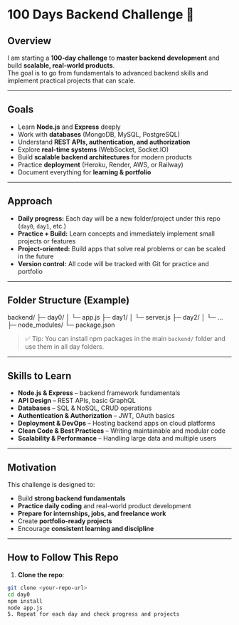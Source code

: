 # 100 Days Backend Challenge 🚀

## Overview
I am starting a **100-day challenge** to **master backend development** and build **scalable, real-world products**.  
The goal is to go from fundamentals to advanced backend skills and implement practical projects that can scale.

---

## Goals
- Learn **Node.js** and **Express** deeply
- Work with **databases** (MongoDB, MySQL, PostgreSQL)
- Understand **REST APIs, authentication, and authorization**
- Explore **real-time systems** (WebSocket, Socket.IO)
- Build **scalable backend architectures** for modern products
- Practice **deployment** (Heroku, Render, AWS, or Railway)
- Document everything for **learning & portfolio**

---

## Approach
- **Daily progress:** Each day will be a new folder/project under this repo (`day0`, `day1`, etc.)
- **Practice + Build:** Learn concepts and immediately implement small projects or features
- **Project-oriented:** Build apps that solve real problems or can be scaled in the future
- **Version control:** All code will be tracked with Git for practice and portfolio

---

## Folder Structure (Example)
backend/
├─ day0/
│ └─ app.js
├─ day1/
│ └─ server.js
├─ day2/
│ └─ ...
├─ node_modules/
└─ package.json
> ✅ Tip: You can install npm packages in the main `backend/` folder and use them in all day folders.

---

## Skills to Learn
- **Node.js & Express** – backend framework fundamentals  
- **API Design** – REST APIs, basic GraphQL  
- **Databases** – SQL & NoSQL, CRUD operations  
- **Authentication & Authorization** – JWT, OAuth basics  
- **Deployment & DevOps** – Hosting backend apps on cloud platforms  
- **Clean Code & Best Practices** – Writing maintainable and modular code  
- **Scalability & Performance** – Handling large data and multiple users  

---

## Motivation
This challenge is designed to:  
- Build **strong backend fundamentals**  
- **Practice daily coding** and real-world product development  
- **Prepare for internships, jobs, and freelance work**  
- Create **portfolio-ready projects**  
- Encourage **consistent learning and discipline**  

---

## How to Follow This Repo
1. **Clone the repo**:
```bash
git clone <your-repo-url>
cd day0
npm install
node app.js
5. Repeat for each day and check progress and projects


